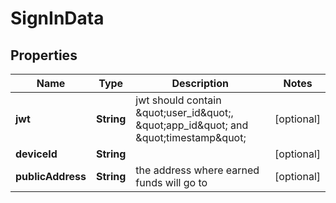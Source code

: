 
# SignInData

## Properties
Name | Type | Description | Notes
------------ | ------------- | ------------- | -------------
**jwt** | **String** | jwt should contain \&quot;user_id\&quot;, \&quot;app_id\&quot; and \&quot;timestamp\&quot;  |  [optional]
**deviceId** | **String** |  |  [optional]
**publicAddress** | **String** | the address where earned funds will go to |  [optional]




